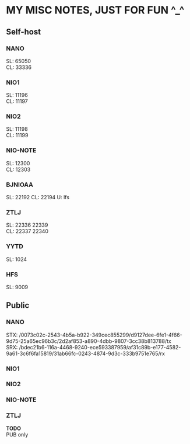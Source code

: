 # MY MISC NOTES, JUST FOR FUN ^_^
## Self-host
### NANO
SL: 65050  
CL: 33336
### NIO1
SL: 11196  
CL: 11197
### NIO2
SL: 11198  
CL: 11199
### NIO-NOTE
SL: 12300  
CL: 12303
### BJNIOAA
SL: 22192
CL: 22194
U: lfs
### ZTLJ
SL: 22336 22339  
CL: 22337 22340
### YYTD
SL: 1024
### HFS
SL: 9009

## Public
### NANO
STX: /0073c02c-2543-4b5a-b922-349cec855299/d9127dee-6fe1-4f66-9d75-25a65ec96b3c/2d2af853-a890-4dbb-9807-3cc38b813788/tx  
SRX: /bdec21b6-116a-4468-9240-ece593387959/af31c89b-e177-4582-9a61-3c6f6fa15819/31ab66fc-0243-4874-9d3c-333b9751e765/rx
### NIO1
### NIO2
### NIO-NOTE
### ZTLJ
**TODO**  
PUB only
